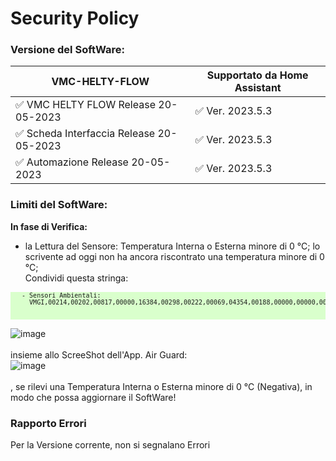 # Security Policy

### Versione del SoftWare:

|          VMC-HELTY-FLOW                  | Supportato da Home Assistant            |
| ---------------------------------------- | ----------------------------------------|
|  :white_check_mark: VMC HELTY FLOW Release 20-05-2023     | :white_check_mark:   Ver. 2023.5.3 |
|  :white_check_mark: Scheda Interfaccia Release 20-05-2023 | :white_check_mark:   Ver. 2023.5.3 |
|  :white_check_mark: Automazione Release 20-05-2023        | :white_check_mark:   Ver. 2023.5.3 |


### Limiti del SoftWare:<br>
<strong>In fase di Verifica:</strong><br>
 - la Lettura del Sensore: Temperatura Interna o Esterna minore di 0 °C; lo scrivente ad oggi non ha ancora riscontrato una temperatura minore di 0 °C;<br>
   Condividi questa stringa:<br>
  <pre style="font-size:10px; background-color: #d9ffcc;">
   - Sensori Ambientali:
     VMGI,00214,00202,00817,00000,16384,00298,00222,00069,04354,00188,00000,00000,00000,00000,00000 <br>
  </pre>
![image](https://user-images.githubusercontent.com/102819027/235301291-e2686ed5-362a-4676-96a1-16fb3c2cda05.png) <br>
<br> insieme allo ScreeShot dell'App. Air Guard: <br>
![image](https://user-images.githubusercontent.com/102819027/235301928-6ac73fa0-fe02-48b4-80ff-6193cb9a8191.png)<br>
<br>, se rilevi una Temperatura Interna o Esterna minore di 0 °C (Negativa), in modo che possa aggiornare il SoftWare!

### Rapporto Errori
Per la Versione corrente, non si segnalano Errori<br>
